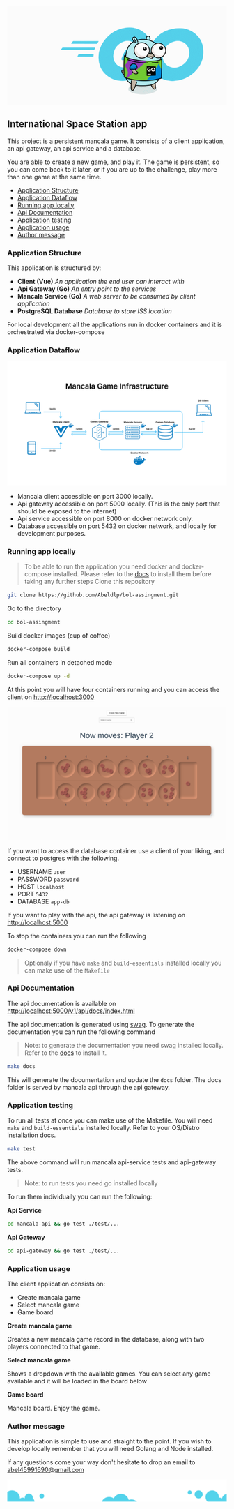 ![Caption](assets/intro.gif)

## International Space Station app

This project is a persistent mancala game. It consists of a client application, an api gateway, an api service and a database.

You are able to create a new game, and play it. The game is persistent, so you can come back to it later, or if you are up to the challenge, play more than one game at the same time.

- [Application Structure](#application-structure)
- [Application Dataflow](#application-dataflow)
- [Running app locally](#running-app-locally)
- [Api Documentation](#api-documentation)
- [Application testing](#application-testing)
- [Application usage](#application-usage)
- [Author message](#author-message)

### Application Structure

This application is structured by:

- **Client (Vue)** _An application the end user can interact with_
- **Api Gateway (Go)** _An entry point to the services_
- **Mancala Service (Go)** _A web server to be consumed by client application_
- **PostgreSQL Database** _Database to store ISS location_

For local development all the applications run in docker containers and it is orchestrated via docker-compose

### Application Dataflow

<p align="center">
  <img
    src="assets/infra.png"
  />
</p>

- Mancala client accessible on port 3000 locally.
- Api gateway accessible on port 5000 locally. (This is the only port that should be exposed to the internet)
- Api service accessible on port 8000 on docker network only.
- Database accessible on port 5432 on docker network, and locally for development purposes.

### Running app locally

> To be able to run the application you need docker and docker-compose installed. Please refer to the [docs](https://docs.docker.com/compose/install/) to install them before taking any further steps
> Clone this repository

```bash
git clone https://github.com/Abeldlp/bol-assingment.git
```

Go to the directory

```bash
cd bol-assingment
```

Build docker images (cup of coffee)

```bash
docker-compose build
```

Run all containers in detached mode

```bash
docker-compose up -d
```

At this point you will have four containers running and you can access the client on [http://localhost:3000](http://localhost:3000)

<p align="center">
  <img
    src="assets/preview.png"
  />
</p>
If you want to access the database container use a client of your liking, and connect to postgres with the following.

- USERNAME `user`
- PASSWORD `password`
- HOST `localhost`
- PORT `5432`
- DATABASE `app-db`

If you want to play with the api, the api gateway is listening on [http://localhost:5000](http://localhost:5000)

To stop the containers you can run the following

```bash
docker-compose down
```

> Optionaly if you have `make` and `build-essentials` installed locally you can make use of the `Makefile`

### Api Documentation

The api documentation is available on [http://localhost:5000/v1/api/docs/index.html](http://localhost:5000/v1/api/docs/index.html)

The api documentation is generated using [swag](https://github.com/swaggo/swag). To generate the documentation you can run the following command
>Note: to generate the documentation you need swag installed locally. Refer to the [docs](https://github.com/swaggo/swag#getting-started) to install it.

```bash
make docs
```

This will generate the documentation and update the `docs` folder.
The docs folder is served by mancala api through the api gateway.

### Application testing

To run all tests at once you can make use of the Makefile. You will need `make` and `build-essentials` installed locally. Refer to your OS/Distro installation docs.

```bash
make test
```

The above command will run mancala api-service tests and api-gateway tests.

> Note: to run tests you need go installed locally

To run them individually you can run the following:

**Api Service**

```bash
cd mancala-api && go test ./test/...
```

**Api Gateway**

```bash
cd api-gateway && go test ./test/...
```

### Application usage

The client application consists on:

- Create mancala game
- Select mancala game
- Game board

**Create mancala game**

Creates a new mancala game record in the database, along with two players connected to that game.

**Select mancala game**

Shows a dropdown with the available games. You can select any game available and it will be loaded in the board below

**Game board**

Mancala board. Enjoy the game.

### Author message

This application is simple to use and straight to the point. If you wish to develop locally remember that you will need Golang and Node installed.

If any questions come your way don't hesitate to drop an email to <abel45991690@gmail.com>

<p align="center">
  <img
    src="assets/footer.png"
  />
</p>
